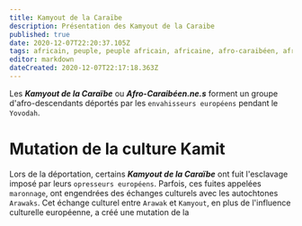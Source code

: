 ```yaml
---
title: Kamyout de la Caraïbe
description: Présentation des Kamyout de la Caraibe
published: true
date: 2020-12-07T22:20:37.105Z
tags: africain, peuple, peuple africain, africaine, afro-caraibéen, afro-caraibéenne, africains de la caraïbe, caraïbe, africaines de la caraïbe, kamyout de la caraïbe, africains, africaines, peuple africain de la caraïbe, mixité culturelle, kamit de la caraïbe
editor: markdown
dateCreated: 2020-12-07T22:17:18.363Z
---
```


Les ***Kamyout de la Caraïbe*** ou ***Afro-Caraibéen.ne.s*** forment un groupe d'afro-descendants déportés par les `envahisseurs européens` pendant le `Yovodah`.

# Mutation de la culture Kamit

Lors de la déportation, certains ***Kamyout de la Caraïbe*** ont fuit l'esclavage imposé par leurs `opresseurs européens`.
Parfois, ces fuites appelées `maronnage`, ont engendrées des échanges culturels avec les autochtones `Arawaks`.
Cet échange culturel entre `Arawak` et `Kamyout`, en plus de l'influence culturelle européenne, a créé une mutation de la 